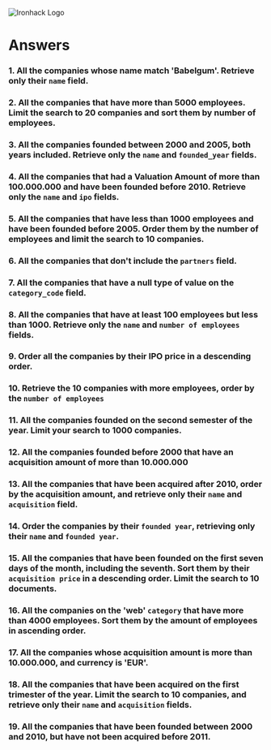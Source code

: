![Ironhack Logo](https://i.imgur.com/1QgrNNw.png)

# Answers

### 1. All the companies whose name match 'Babelgum'. Retrieve only their `name` field.

<!-- db.companies.find({name:"Babelgum"},{name:1, _id:0}).pretty() -->

### 2. All the companies that have more than 5000 employees. Limit the search to 20 companies and sort them by **number of employees**.

<!--  db.companies.find({number_of_employees:{ $gt: 5000}},{name:1,number_of_employees:1, _id:0}).pretty().limit(20).sort({number_of_employees: 1}) -->

### 3. All the companies founded between 2000 and 2005, both years included. Retrieve only the `name` and `founded_year` fields.

<!-- db.companies.find({founded_year:{$gte:2000, $lte:2005}},{name:1, _id:0, founded_year:1}).pretty() -->

### 4. All the companies that had a Valuation Amount of more than 100.000.000 and have been founded before 2010. Retrieve only the `name` and `ipo` fields.

<!-- db.companies.find({"acquisition.price_amount":{$gt:100000000}}).pretty() -->

### 5. All the companies that have less than 1000 employees and have been founded before 2005. Order them by the number of employees and limit the search to 10 companies.

<!-- db.companies.find({$and:[{number_of_employees:{$lt: 1000}},{founded_year:{$gt:2005}}]}).pretty().limit(10) -->

### 6. All the companies that don't include the `partners` field.

<!--  db.companies.find({partners:{$exists: false}}) -->

### 7. All the companies that have a null type of value on the `category_code` field.

<!-- db.companies.find(({category_code:null}),{name:1}).pretty() -->

### 8. All the companies that have at least 100 employees but less than 1000. Retrieve only the `name` and `number of employees` fields.

<!-- db.companies.find(({number_of_employees:{$gte:100, $lt:1000}}),{name:1, number_of_employees:1, _id:0}) -->

### 9. Order all the companies by their IPO price in a descending order.

<!-- Your Code Goes Here -->

### 10. Retrieve the 10 companies with more employees, order by the `number of employees`

<!-- db.companies.find({number_of_employees:{$gt:0}},{name:1}).sort({number_of_employees: -1}).limit(10) -->

### 11. All the companies founded on the second semester of the year. Limit your search to 1000 companies.

<!-- db.companies.find({founded_month:{$gt:5}}).limit(1000) -->

### 12. All the companies founded before 2000 that have an acquisition amount of more than 10.000.000

<!-- > db.companies.find({$and:[{"acquisition.price_amount":{$gt:10000000}},{founded_year:{$gt:2000}}]}) -->

### 13. All the companies that have been acquired after 2010, order by the acquisition amount, and retrieve only their `name` and `acquisition` field.

<!-- db.companies.find({"acquisition.acquired_year":{$gt:2010}},{name:1, _id:0,acquisition:1}).sort({"acquisition.price_amount":-1}).pretty() -->

### 14. Order the companies by their `founded year`, retrieving only their `name` and `founded year`.

<!-- db.companies.find({},{name:1, founded_year:1, _id:0}).sort({founded_year:-1}) -->

### 15. All the companies that have been founded on the first seven days of the month, including the seventh. Sort them by their `acquisition price` in a descending order. Limit the search to 10 documents.

<!-- > db.companies.find().sort({"acquisition.price_amount":-1}).pretty().limit(10) -->

### 16. All the companies on the 'web' `category` that have more than 4000 employees. Sort them by the amount of employees in ascending order.

<!-- db.companies.find({$and:[{category_code:"web"},{number_of_employees:{$gt:4000}}]}).sort({number_of_employees:1}) -->

### 17. All the companies whose acquisition amount is more than 10.000.000, and currency is 'EUR'.

<!-- db.companies.find({$and:[{"acquisition.price_amount":{$gt: 10000000}},{"acquisition.price_currency_code":"EUR"}]}) -->

### 18. All the companies that have been acquired on the first trimester of the year. Limit the search to 10 companies, and retrieve only their `name` and `acquisition` fields.

<!-- db.companies.find({"acquisition.acquired_month":{$lte:4}},{name:1, acquisition:1, _id:0}).limit(10) -->

### 19. All the companies that have been founded between 2000 and 2010, but have not been acquired before 2011.

<!-- db.companies.find({$and:[{founded_year:{$gte:2000,$lte:2010}},{"acquisition.acquired_year":{$gt:2011}}]}) -->

